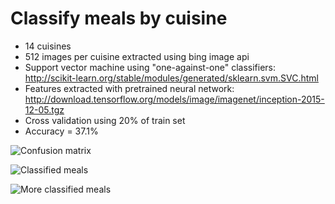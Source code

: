 # Classify meals by cuisine

- 14 cuisines
- 512 images per cuisine extracted using bing image api
- Support vector machine using "one-against-one" classifiers: http://scikit-learn.org/stable/modules/generated/sklearn.svm.SVC.html
- Features extracted with pretrained neural network: http://download.tensorflow.org/models/image/imagenet/inception-2015-12-05.tgz
- Cross validation using 20% of train set
- Accuracy = 37.1%

![Confusion matrix](https://github.com/NotImplemented/restaurants_by_cuisine_classifier/blob/master/confusion_cuisine_by_meal.png)

![Classified meals](https://github.com/NotImplemented/restaurants_by_cuisine_classifier/blob/master/classified_meals.png)

![More classified meals](https://github.com/NotImplemented/restaurants_by_cuisine_classifier/blob/master/classify-4x4.png)
